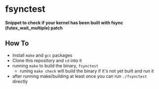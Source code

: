 # fsynctest

**Snippet to check if your kernel has been built with fsync (futex_wait_multiple) patch**

## How To

- Install `make` and `gcc` packages
- Clone this repository and `cd` into it
- running `make` to build the binary, `fsynctest`
  - runing `make check` will build the binary if it's not yet built and run it
- after running make/building at least once you can run `./fsynctest` directly
